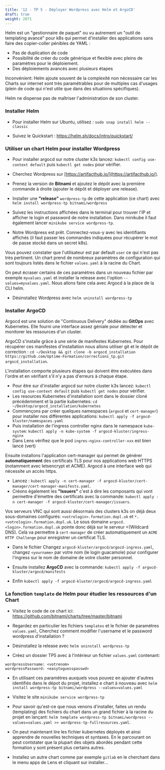 ```yaml
---
title: '12 - TP 5 - Déployer Wordpress avec Helm et ArgoCD'
draft: true
weight: 2071
---
```


Helm est un "gestionnaire de paquet" ou vu autrement un "outil de templating avancé" pour k8s qui permet d'installer des applications sans faire des copier-coller pénibles de YAML :

- Pas de duplication de code
- Possibilité de créer du code générique et flexible avec pleins de paramètres pour le déploiement.
- Des déploiements avancés avec plusieurs étapes

Inconvénient: Helm ajoute souvent de la complexité non nécessaire car les Charts sur internet sont très paramétrables pour de multiples cas d'usages (plein de code qui n'est utile que dans des situations spécifiques).

Helm ne dispense pas de maîtriser l'administration de son cluster.

### Installer Helm

- Pour installer Helm sur Ubuntu, utilisez : `sudo snap install helm --classic`

- Suivez le Quickstart : <https://helm.sh/docs/intro/quickstart/>

### Utiliser un chart Helm pour installer Wordpress

- Pour installer argocd sur notre cluster k3s lancez: `kubectl config use-context default` puis `kubectl get nodes` pour vérifier.

- Cherchez Wordpress sur [https://artifacthub.io/](https://artifacthub.io/).

- Prenez la version de **Bitnami** et ajoutez le dépôt avec la première commande à droite (ajouter le dépôt et déployer une release).

- Installer une **"release"** `wordpress-tp` de cette application (ce chart) avec `helm install wordpress-tp bitnami/wordpress`

- Suivez les instructions affichées dans le terminal pour trouver l'IP et afficher le login et password de notre installation. Dans minikube il faut également lancer `minikube service wordpress-tp`.

- Notre Wordpress est prêt. Connectez-vous-y avec les identifiants affichés (il faut passer les commandes indiquées pour récupérer le mot de passe stocké dans un secret k8s).

Vous pouvez constater que l'utilisateur est par default `user` ce qui n'est pas très pertinent. Un chart prend de nombreux paramètres de configuration qui sont toujours listés dans le fichier `values.yaml` à la racine du Chart.

On peut écraser certains de ces paramètres dans un nouveau fichier par exemple `myvalues.yaml` et installer la release avec l'option `--values=myvalues.yaml`. Nous allons faire cela avec Argocd à la place de la CLI helm.

- Désinstallez Wordpress avec `helm uninstall wordpress-tp`

### Installer ArgoCD

Argocd est une solution de "Continuous Delivery" dédiée au **GitOps** avec Kubernetes. Elle fourni une interface assez géniale pour détecter et monitorer les ressources d'un cluster.

ArgoCD s'installe grâce à une série de manifestes Kubernetes. Pour récupérer ces manifestes d'installation nous allons utiliser git et le dépôt de correction : `cd ~/Desktop && git clone -b argocd_installation https://github.com/Uptime-Formation/corrections_tp.git argocd_installation`.

L'installation comporte plusieurs étapes qui doivent être exécutées dans l'ordre et en vérifiant s'il n'y a pas d'erreurs à chaque étape.

- Pour être sur d'installer argocd sur notre cluster k3s lancez: `kubectl config use-context default` puis `kubectl get nodes` pour vérifier.
- Les resources Kubernetes d'installation sont dans le dossier cloné précédemment et la partie kubernetes: `cd ~/Desktop/argocd_installation/kubernetes`
- Commençons par créer quelques namespaces (`argocd` et `cert-manager`) pour installer nos différentes applications: `kubectl apply -f argocd-kluster/namespaces.yaml`
- Puis installation de l'ingress controller nginx dans le namespace `kube-system`: `kubectl apply -n kube-system -f argocd-kluster/ingress-nginx`
- Dans Lens vérifiez que le pod `ingres-nginx-controller-xxx` est bien lancé (vert)

Ensuite installons l'application cert-manager qui permet de générer **automatiquement** des certificats TLS pour nos applications web HTTPS (notamment avec letsencrypt et ACME). Argocd à une interface web qui nécessite un accès https.

- Lancez : `kubectl apply -n cert-manager -f argocd-kluster/cert-manager/cert-manager-manifests.yaml`.
- Créons également les **"Issuers"** c'est à dire les composants qui vont permettre d'émettre des certificats avec la commande: `kubectl apply -n cert-manager -f argocd-kluster/cert-manager/issuers`.

Vos serveurs VNC qui sont aussi désormais des clusters k3s on déjà deux sous-domaines configurés: `<votrelogin>.formation.dopl.uk` et `*.<votrelogin>.formation.dopl.uk`. Le sous domaine `argocd.<login>.formation.dopl.uk` pointe donc déjà sur le serveur <(Wildcard DNS). Celà va permettre à `cert-manager` de créer automatiquement un `ACME HTTP Challenge` pour enregistrer un certificat TLS.

- Dans le fichier Changez `argocd-kluster/argocd/argocd-ingress.yaml`, changez `<yourname>` par votre nom (le login guacamole) pour configurer l'ingress sur le nom de domaine de votre cluster personnel.

- Ensuite installez **ArgoCD** avec la commande: `kubectl apply -f argocd-kluster/argocd/manifests`
- Enfin `kubectl apply -f argocd-kluster/argocd/argocd-ingress.yaml`

<!-- ### TODO: Installer et visualiser le chart wordpress avec argocd -->

### La fonction `template` de Helm pour étudier les ressources d'un Chart

- Visitez le code de ce chart ici: https://github.com/bitnami/charts/tree/master/bitnami

- Regardez en particulier les fichiers `templates` et le fichier de paramètres `values.yaml`, Cherchez comment modifier l'username et le password wordpress d'installation ?

- Désinstallez la release avec `helm uninstall wordpress-tp`

- Créez un dossier TP5 avec à l'intérieur un fichier `values.yaml` contenant:

```
wordpressUsername: <votrenom>
wordpressPassword: <easytoguesspasswd>
```

- En utilisant ces paramètres auxquels vous pouvez en ajouter d'autres identifiés dans le dépot du projet, installez e chart à nouveau avec `helm install wordpress-tp bitnami/wordpress --values=values.yaml`

- Visitez le site `minikube service wordpress-tp`

- Pour savoir qu'est-ce que nous venons d'installer, faites un rendu (templating) des fichiers du chart dans un grand fichier à la racine du  projet en lançant: `helm template wordpress-tp bitnami/wordpress --values=values.yaml >> wordpress-tp-fullresources.yaml`.

- On peut maintenant lire les fichier kubernetes déployés et ainsi apprendre de nouvelles techniques et syntaxes. En le parcourant on peut contstater que la plupart des objets abordés pendant cette formation y sont présent plus certains autres.

- Installez un autre chart comme par exemple `gitlab` en le cherchant dans le menu apps de Lens et cliquant sur installer...
